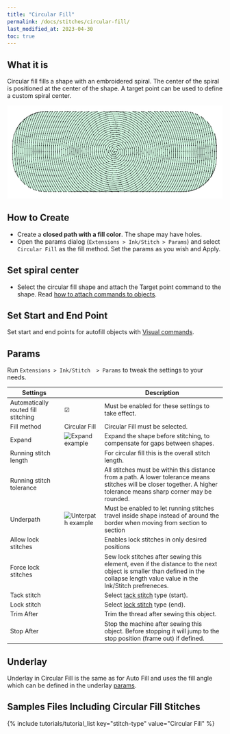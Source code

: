 ```yaml
---
title: "Circular Fill"
permalink: /docs/stitches/circular-fill/
last_modified_at: 2023-04-30
toc: true
---
```

## What it is

Circular fill fills a shape with an embroidered spiral. The center of the spiral is positioned at the center of the shape. A target point can be used to define a custom spiral center.

![Circular fill stitch detail](/assets/images/docs/circular-fill-detail.png)

## How to Create

* Create a **closed path with a fill color**. The shape may have holes.
* Open the params dialog (`Extensions > Ink/Stitch > Params`) and select `Circular Fill` as the fill method.
  Set the params as you wish and Apply.

## Set spiral center

* Select the circular fill shape and attach the Target point command to the shape. Read [how to attach commands to objects](/docs/commands/).

## Set Start and End Point

Set start and end points for autofill objects with [Visual commands](/docs/commands/).

## Params

Run `Extensions > Ink/Stitch  > Params` to tweak the settings to your needs.

Settings||Description
---|---|---
Automatically routed fill stitching| ☑ |Must be enabled for these settings to take effect.
Fill method          |Circular Fill|Circular Fill must be selected.
Expand               |![Expand example](/assets/images/docs/params-fill-expand.png)  |Expand the shape before stitching, to compensate for gaps between shapes.
Running stitch length||For circular fill this is the overall stitch length.
Running stitch tolerance||All stitches must be within this distance from a path. A lower tolerance means stitches will be closer together. A higher tolerance means sharp corner may be rounded.
Underpath            |![Unterpath example](/assets/images/docs/params-fill-underpathing.png)|Must be enabled to let running stitches travel inside shape instead of around the border when moving from section to section
Allow lock stitches  ||Enables lock stitches in only desired positions
Force lock stitches  ||Sew lock stitches after sewing this element, even if the distance to the next object is smaller than defined in the collapse length value value in the Ink/Stitch prefreneces.
Tack stitch          ||Select [tack stitch](/docs/stitches/lock-stitches) type (start).
Lock stitch          ||Select [lock stitch](/docs/stitches/lock-stitches) type (end).
Trim After           ||Trim the thread after sewing this object.
Stop After           ||Stop the machine after sewing this object. Before stopping it will jump to the stop position (frame out) if defined.

## Underlay

Underlay in Circular Fill is the same as for Auto Fill and uses the fill angle which can be defined in the underlay [params](/docs/stitches/fill-stitch#underlay).

## Samples Files Including Circular Fill Stitches
{% include tutorials/tutorial_list key="stitch-type" value="Circular Fill" %}
